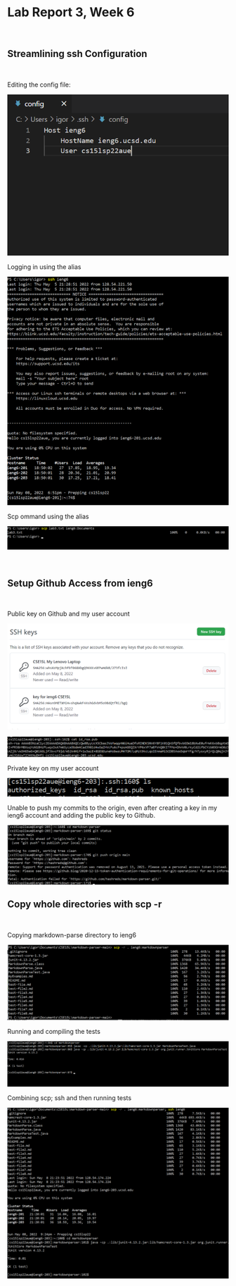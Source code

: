 # Lab Report 3, Week 6

<br>

## Streamlining ssh Configuration

<br>

Editing the config file:

![Image](lab-report-3-media\configFile.png)

Logging in using the alias

![Image](lab-report-3-media\sshLogin.png)

Scp ommand using the alias

![Image](lab-report-3-media\scp.png)

<br>

## Setup Github Access from ieng6

<br>

Public key on Github and my user account

![Image](lab-report-3-media\publicKeys.png)

![Image](lab-report-3-media\publicKeyContents.png)

Private key on my user account

![Image](lab-report-3-media\privateKey.png)

Unable to push my commits to the origin, even after creating a key in my ieng6 account and adding the public key to Github.

![Image](lab-report-3-media\issue.png)

## Copy whole directories with scp -r

<br>

Copying markdown-parse directory to ieng6

![Image](lab-report-3-media\scpDirectory.png)

Running and compiling the tests

![Image](lab-report-3-media\compileAndRun.png)

Combining scp; ssh and then running tests

![Image](lab-report-3-media\scpAndSshOneLine.png)